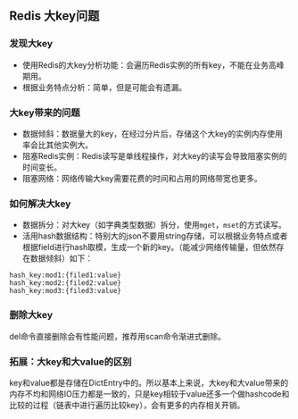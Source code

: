 ## Redis 大key问题
### 发现大key

- 使用Redis的大key分析功能：会遍历Redis实例的所有key，不能在业务高峰期用。
- 根据业务特点分析：简单，但是可能会有遗漏。

### 大key带来的问题

- 数据倾斜：数据量大的key，在经过分片后，存储这个大key的实例内存使用率会比其他实例大。
- 阻塞Redis实例：Redis读写是单线程操作，对大key的读写会导致阻塞实例的时间变长。
- 阻塞网络：网络传输大key需要花费的时间和占用的网络带宽也更多。

### 如何解决大key

- 数据拆分：对大key（如字典类型数据）拆分，使用```mget```，```mset```的方式读写。
- 活用hash数据结构：特别大的json不要用string存储，可以根据业务特点或者根据field进行hash取模，生成一个新的key。（能减少网络传输量，但依然存在数据倾斜）如下：

```
hash_key:mod1:{filed1:value}
hash_key:mod2:{filed2:value}
hash_key:mod3:{filed3:value}
```

### 删除大key
del命令直接删除会有性能问题，推荐用scan命令渐进式删除。

### 拓展：大key和大value的区别
key和value都是存储在DictEntry中的。所以基本上来说，大key和大value带来的内存不均和网络IO压力都是一致的，只是key相较于value还多一个做hashcode和比较的过程（链表中进行遍历比较key），会有更多的内存相关开销。